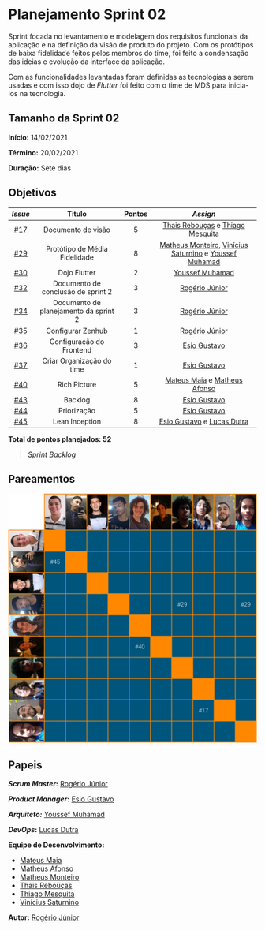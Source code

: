 # Planejamento Sprint 02

Sprint focada no levantamento e modelagem dos requisitos funcionais da aplicação e na definição da visão de produto do projeto. Com os protótipos de baixa fidelidade feitos pelos membros do time, foi feito a condensação das ideias e evolução da interface da aplicação.

Com as funcionalidades levantadas foram definidas as tecnologias a serem usadas e com isso dojo de *Flutter* foi feito com o time de MDS para inicia-los na tecnologia.

## Tamanho da Sprint 02

**Início:** 14/02/2021

**Término:** 20/02/2021

**Duração:** Sete dias

## Objetivos

<div class="full-width">

|     *Issue*      | Titulo |    Pontos   |     *Assign*     |
|:----------------:|:------:|:-----------:|:----------------:|
| [#17](https://github.com/fga-eps-mds/2020.2-Lend.it/issues/17) | Documento de visão | 5 | [Thais Rebouças](https://github.com/Thais-ra) e [Thiago Mesquita](https://github.com/thiagompc) |
| [#29](https://github.com/fga-eps-mds/2020.2-Lend.it/issues/29) | Protótipo de Média Fidelidade | 8 | [Matheus Monteiro](https://github.com/matheusyanmonteiro), [Vinícius Saturnino](https://github.com/viniciussaturnino) e [Youssef Muhamad](https://github.com/youssef-md) |
| [#30](https://github.com/fga-eps-mds/2020.2-Lend.it/issues/30) | Dojo Flutter | 2 | [Youssef Muhamad](https://github.com/youssef-md) |
| [#32](https://github.com/fga-eps-mds/2020.2-Lend.it/issues/32) | Documento de conclusão de sprint 2 | 3 | [Rogério Júnior](https://github.com/rogerioo) |
| [#34](https://github.com/fga-eps-mds/2020.2-Lend.it/issues/34) | Documento de planejamento da sprint 2 | 3 | [Rogério Júnior](https://github.com/rogerioo) |
| [#35](https://github.com/fga-eps-mds/2020.2-Lend.it/issues/35) | Configurar Zenhub | 1 | [Rogério Júnior](https://github.com/rogerioo) |
| [#36](https://github.com/fga-eps-mds/2020.2-Lend.it/issues/36) | Configuração do Frontend | 3 | [Esio Gustavo](https://github.com/EsioFreitas) |
| [#37](https://github.com/fga-eps-mds/2020.2-Lend.it/issues/37) | Criar Organização do time  | 1 | [Esio Gustavo](https://github.com/EsioFreitas) |
| [#40](https://github.com/fga-eps-mds/2020.2-Lend.it/issues/40) | Rich Picture | 5 | [Mateus Maia](https://github.com/mateuscunhamaia) e [Matheus Afonso](https://github.com/Matheusafonsouza) |
| [#43](https://github.com/fga-eps-mds/2020.2-Lend.it/issues/43) | Backlog | 8 | [Esio Gustavo](https://github.com/EsioFreitas) |
| [#44](https://github.com/fga-eps-mds/2020.2-Lend.it/issues/44) | Priorização | 5 | [Esio Gustavo](https://github.com/EsioFreitas) |
| [#45](https://github.com/fga-eps-mds/2020.2-Lend.it/issues/45) | Lean Inception | 8 | [Esio Gustavo](https://github.com/EsioFreitas) e [Lucas Dutra](https://github.com/lucasdutraf) |
</div>

<b>Total de pontos planejados: 52</b>  

<!---Colocar no link abaixo as issues alocadas no milestone da Sprint--->
> [_Sprint_ _Backlog_](https://github.com/fga-eps-mds/2020.2-Lend.it/milestone/3?closed=1)  

## Pareamentos

![pareamentos](../../../assets/img/sprint2/pareamentos.png)

## Papeis

***Scrum Master*:** [Rogério Júnior](https://github.com/rogerioo)

***Product Manager*:** [Esio Gustavo](https://github.com/EsioFreitas)

***Arquiteto:*** [Youssef Muhamad](https://github.com/youssef-md)

***DevOps*:** [Lucas Dutra](https://github.com/lucasdutraf)

**Equipe de Desenvolvimento:**

- [Mateus Maia](https://github.com/mateuscunhamaia)
- [Matheus Afonso](https://github.com/Matheusafonsouza)
- [Matheus Monteiro](https://github.com/matheusyanmonteiro)
- [Thais Rebouças](https://github.com/Thais-ra)
- [Thiago Mesquita](https://github.com/thiagompc)
- [Vinícius Saturnino](https://github.com/viniciussaturnino)

**Autor:** [Rogério Júnior](https://github.com/rogerioo)

